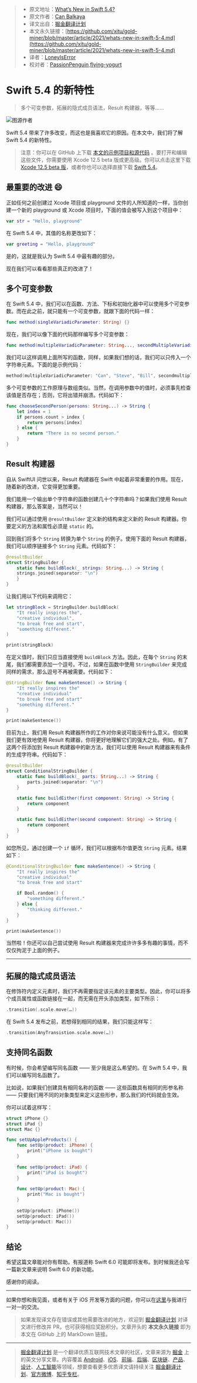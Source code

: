 > * 原文地址：[What’s New in Swift 5.4?](https://medium.com/better-programming/whats-new-in-swift-5-4-88949071d538)
> * 原文作者：[Can Balkaya](https://medium.com/@canbalkaya)
> * 译文出自：[掘金翻译计划](https://github.com/xitu/gold-miner)
> * 本文永久链接：[https://github.com/xitu/gold-miner/blob/master/article/2021/whats-new-in-swift-5-4.md](https://github.com/xitu/gold-miner/blob/master/article/2021/whats-new-in-swift-5-4.md)
> * 译者：[LoneyIsError](https://github.com/LoneyIsError)
> * 校对者：[PassionPenguin](https://github.com/PassionPenguin),[flying-yogurt](https://github.com/flying-yogurt)

# Swift 5.4 的新特性

> 多个可变参数，拓展的隐式成员语法，Result 构建器，等等......

![图源作者](https://cdn-images-1.medium.com/max/3840/1*HfwBHnUJOzl56qCflMVQ1w.png)

Swift 5.4 带来了许多改变，而这也是我喜欢它的原因。在本文中，我们将了解 Swift 5.4 的新特性。

> 注意：你可以在 GitHub 上下载 [本文的示例项目和源代码](https://github.com/Unobliging/What-s-New-in-Swift-5.4-) 。要打开和编辑这些文件，你需要使用 Xcode 12.5 beta 版或更高级。你可以点击这里下载 [Xcode 12.5 beta 版]((https://developer.apple.com/download/))，或者你也可以选择直接下载 [Swift 5.4]((https://swift.org/download/))。

## 最重要的改进 😄

正如任何之前创建过 Xcode 项目或 playground 文件的人所知道的一样，当你创建一个新的 playground 或 Xcode 项目时，下面的值会被写入到这个项目中：

```Swift
var str = "Hello, playground"
```

在 Swift 5.4 中，其值的名称更改如下：

```Swift
var greeting = "Hello, playground"
```

是的，这就是我认为 Swift 5.4 中最有趣的部分。

现在我们可以看看那些真正的改进了！

## 多个可变参数

在 Swift 5.4 中，我们可以在函数、方法、下标和初始化器中可以使用多个可变参数。而在此之前，就只能有一个可变参数，就跟下面的代码一样：

```Swift
func method(singleVariadicParameter: String) {}
```

现在，我们可以像下面的代码那样编写多个可变参数：

```Swift
func method(multipleVariadicParameter: String..., secondMultipleVariadicParameter: String...) {}
```

我们可以这样调用上面所写的函数，同样，如果我们想的话，我们可以只传入一个字符串元素。下面的是示例代码：

```Swift
method(multipleVariadicParameter: "Can", "Steve", "Bill", secondmultipleVariadicParameter: "Tim", "Craig")
```

多个可变参数的工作原理与数组类似。当然，在调用参数中的值时，必须事先检查该值是否存在；否则，它将出错并崩溃。代码如下：

```Swift
func chooseSecondPerson(persons: String...) -> String {
    let index = 1
    if persons.count > index {
        return persons[index]
    } else {
        return "There is no second person."
    }
}
```

## Result 构建器

自从 SwiftUI 问世以来，Result 构建器在 Swift 中起着非常重要的作用。现在，随着新的改进，它变得更加重要。

我们能用一个输出单个字符串的函数创建几十个字符串吗？如果我们使用 Result 构建器，那么答案是，当然可以！

我们可以通过使用 `@resultBuilder` 定义新的结构来定义新的 Result 构建器。你要定义的方法和属性必须是 `static` 的。

回到我们将多个 `String` 转换为单个 `String` 的例子。使用下面的 Result 构建器，我们可以顺序链接多个 `String` 元素。代码如下：

```Swift
@resultBuilder
struct StringBuilder {
    static func buildBlock(_ strings: String...) -> String {
	strings.joined(separator: "\n")
    }
}
```

让我们用以下代码来调用它：

```Swift
let stringBlock = StringBuilder.buildBlock(
    "It really inspires the",
    "creative individual",
    "to break free and start",
	"something different."
)

print(stringBlock)
```

在定义值时，我们只应当直接使用 `buildBlock` 方法。因此，在每个 `String` 的末尾，我们都需要添加一个逗号。不过，如果在函数中使用 `StringBuilder` 来完成同样的需求，那么逗号不再被需要。代码如下：

```Swift
@StringBuilder func makeSentence() -> String {
    "It really inspires the"
    "creative individual"
    "to break free and start"
	"something different."
}

print(makeSentence())
```

目前为止，我们用 Result 构建器所作的工作对你来说可能没有什么意义。但如果我们更有效地使用 Result 构建器，你将更好地理解它们的强大之处。例如，有了这两个将添加到 Result 构建器中的新方法，我们可以使用 Result 构建器来有条件的生成字符串。代码如下：

```Swift
@resultBuilder
struct ConditionalStringBuilder {
    static func buildBlock(_ parts: String...) -> String {
        parts.joined(separator: "\n")
    }

    static func buildEither(first component: String) -> String {
        return component
    }

    static func buildEither(second component: String) -> String {
        return component
    }
}
```

如您所见，通过创建一个 `if` 循环，我们可以根据布尔值更改 `String` 元素。结果如下：

```Swift
@ConditionalStringBuilder func makeSentence() -> String {
    "It really inspires the"
    "creative individual"
    "to break free and start"

    if Bool.random() {
        "something different."
    } else {
        "thinking different."
    }
}

print(makeSentence())
```

当然啦！你还可以自己尝试使用 Result 构建器来完成许许多多有趣的事情，而不仅仅拘泥于上面的例子。

---

## 拓展的隐式成员语法

在修饰符内定义元素时，我们不再需要指定该元素的主要类型。因此，你可以将多个成员属性或函数链接在一起，而无需在开头添加类型，如下所示：

```Swift
.transition(.scale.move(…))
```

在 Swift 5.4 发布之前，若想得到相同的结果，我们只能这样写：

```Swift
.transition(AnyTransistion.scale.move(…))
```

## 支持同名函数

有时候，你会希望编写同名函数 —— 至少我是这么希望的。在 Swift 5.4 中，我们可以编写同名函数了。

比如说，如果我们创建具有相同名称的函数 —— 这些函数具有相同的形参名称 —— 只要我们用不同的对象类型来定义这些形参，那么我们的代码就会生效。

你可以试着这样写：

```Swift
struct iPhone {}
struct iPad {}
struct Mac {}

func setUpAppleProducts() {
    func setUp(product: iPhone) {
        print("iPhone is bought")
    }
    
    func setUp(product: iPad) {
        print("iPad is bought")
    }
    
    func setUp(product: Mac) {
        print("Mac is bought")
    }
    
    setUp(product: iPhone())
    setUp(product: iPad())
    setUp(product: Mac())
}
```

## 结论

希望这篇文章能对你有帮助。有报道称 Swift 6.0 可能即将发布。到时候我还会写一篇新文章来说明 Swift 6.0 的新功能。

感谢你的阅读。

---

如果你想和我见面，或者有关于 iOS 开发等方面的问题，你可以在[这里](https://superpeer.com/canbalkya)与我进行一对一的交流。

> 如果发现译文存在错误或其他需要改进的地方，欢迎到 [掘金翻译计划](https://github.com/xitu/gold-miner) 对译文进行修改并 PR，也可获得相应奖励积分。文章开头的 **本文永久链接** 即为本文在 GitHub 上的 MarkDown 链接。

---

> [掘金翻译计划](https://github.com/xitu/gold-miner) 是一个翻译优质互联网技术文章的社区，文章来源为 [掘金](https://juejin.im) 上的英文分享文章。内容覆盖 [Android](https://github.com/xitu/gold-miner#android)、[iOS](https://github.com/xitu/gold-miner#ios)、[前端](https://github.com/xitu/gold-miner#前端)、[后端](https://github.com/xitu/gold-miner#后端)、[区块链](https://github.com/xitu/gold-miner#区块链)、[产品](https://github.com/xitu/gold-miner#产品)、[设计](https://github.com/xitu/gold-miner#设计)、[人工智能](https://github.com/xitu/gold-miner#人工智能)等领域，想要查看更多优质译文请持续关注 [掘金翻译计划](https://github.com/xitu/gold-miner)、[官方微博](http://weibo.com/juejinfanyi)、[知乎专栏](https://zhuanlan.zhihu.com/juejinfanyi)。
